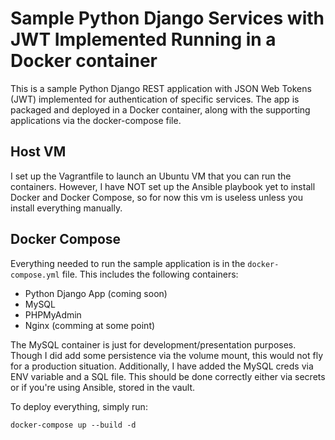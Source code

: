 # Sample Python Django Services with JWT Implemented Running in a Docker container
This is a sample Python Django REST application with JSON Web Tokens (JWT) implemented for authentication of specific services. The app is packaged and deployed in a Docker container, along with the supporting applications via the docker-compose file.

## Host VM
I set up the Vagrantfile to launch an Ubuntu VM that you can run the containers. However, I have NOT set up the Ansible playbook yet to install Docker and Docker Compose, so for now this vm is useless unless you install everything manually.

## Docker Compose
Everything needed to run the sample application is in the `docker-compose.yml` file. This includes the following containers:

* Python Django App (coming soon)
* MySQL
* PHPMyAdmin
* Nginx (comming at some point)

The MySQL container is just for development/presentation purposes. Though I did add some persistence via the volume mount, this would not fly for a production situation. Additionally, I have added the MySQL creds via ENV variable and a SQL file. This should be done correctly either via secrets or if you're using Ansible, stored in the vault.

To deploy everything, simply run:

`docker-compose up --build -d`
